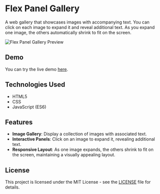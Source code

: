# Flex Panel Gallery

A web gallery that showcases images with accompanying text. You can click on each image to expand it and reveal additional text. As you expand one image, the others automatically shrink to fit on the screen.

![Flex Panel Gallery Preview](https://github.com/somayehva/Flex-Panel-Gallery/blob/main/Flex%20Panel%20Gallery.png)


## Demo

You can try the live demo [here](http://somayeh.me/flex-panel-gallery/).

## Technologies Used

- HTML5
- CSS
- JavaScript (ES6)

## Features

- **Image Gallery**: Display a collection of images with associated text.
- **Interactive Panels**: Click on an image to expand it, revealing additional text.
- **Responsive Layout**: As one image expands, the others shrink to fit on the screen, maintaining a visually appealing layout.


## License
This project is licensed under the MIT License - see the [LICENSE](LICENSE) file for details.
